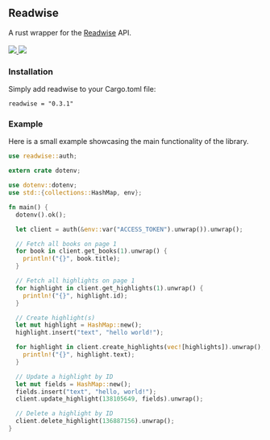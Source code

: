 ## Readwise

<p>
  A rust wrapper for the <a href="https://readwise.io/" target="_blank">Readwise</a> API.
  <br/><br/>
  <a href="https://crates.io/crates/readwise" target="_blank">
    <img src="https://shields.io/crates/v/readwise.svg"/>
  </a>
  <a href="https://github.com/terror/readwise/blob/master/.github/workflows/rust.yml" target="_blank">
    <img src="https://github.com/terror/readwise/actions/workflows/rust.yml/badge.svg"/>
  </a>
</p>


### Installation

Simply add readwise to your Cargo.toml file:

```
readwise = "0.3.1"
```

### Example

Here is a small example showcasing the main functionality of the library.

```rust
use readwise::auth;

extern crate dotenv;

use dotenv::dotenv;
use std::{collections::HashMap, env};

fn main() {
  dotenv().ok();

  let client = auth(&env::var("ACCESS_TOKEN").unwrap()).unwrap();

  // Fetch all books on page 1
  for book in client.get_books(1).unwrap() {
    println!("{}", book.title);
  }

  // Fetch all highlights on page 1
  for highlight in client.get_highlights(1).unwrap() {
    println!("{}", highlight.id);
  }

  // Create highlight(s)
  let mut highlight = HashMap::new();
  highlight.insert("text", "hello world!");

  for highlight in client.create_highlights(vec![highlights]).unwrap();
    println!("{}", highlight.text);
  }

  // Update a highlight by ID
  let mut fields = HashMap::new();
  fields.insert("text", "hello, world!");
  client.update_highlight(138105649, fields).unwrap();

  // Delete a highlight by ID
  client.delete_highlight(136887156).unwrap();
}
```
